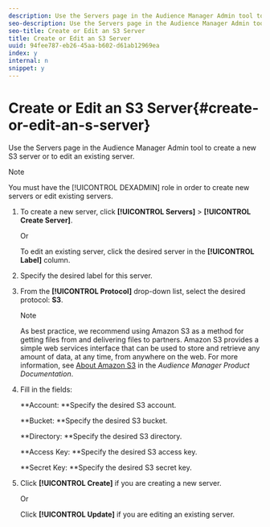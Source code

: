 ```yaml
---
description: Use the Servers page in the Audience Manager Admin tool to create a new S3 server or to edit an existing server.
seo-description: Use the Servers page in the Audience Manager Admin tool to create a new S3 server or to edit an existing server.
seo-title: Create or Edit an S3 Server
title: Create or Edit an S3 Server
uuid: 94fee787-eb26-45aa-b602-d61ab12969ea
index: y
internal: n
snippet: y
---
```


# Create or Edit an S3 Server{#create-or-edit-an-s-server}

Use the Servers page in the Audience Manager Admin tool to create a new S3 server or to edit an existing server.

>[!NOTE]
>
>You must have the [!UICONTROL DEXADMIN] role in order to create new servers or edit existing servers.

1. To create a new server, click **[!UICONTROL Servers]** > **[!UICONTROL Create Server]**.

   Or

   To edit an existing server, click the desired server in the **[!UICONTROL Label]** column. 
1. Specify the desired label for this server.
1. From the **[!UICONTROL Protocol]** drop-down list, select the desired protocol: **S3**.

   >[!NOTE]
   >
   >As best practice, we recommend using Amazon S3 as a method for getting files from and delivering files to partners. Amazon S3 provides a simple web services interface that can be used to store and retrieve any amount of data, at any time, from anywhere on the web. For more information, see [About Amazon S3](https://microsite.omniture.com/t2/help/en_US/demdex/index.html#About_Amazon_S3) in the *Audience Manager Product Documentation*.

1. Fill in the fields:

   **Account: **Specify the desired S3 account.

   **Bucket: **Specify the desired S3 bucket.

   **Directory: **Specify the desired S3 directory.

   **Access Key: **Specify the desired S3 access key.

   **Secret Key: **Specify the desired S3 secret key. 
1. Click **[!UICONTROL Create]** if you are creating a new server.

   Or

   Click **[!UICONTROL Update]** if you are editing an existing server. 

